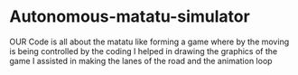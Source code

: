 # Autonomous-matatu-simulator
OUR Code is all about the matatu like forming a game where by the moving is being controlled by the coding
I helped in drawing the graphics of the game
I assisted in making the lanes of the road and the animation loop
